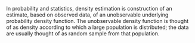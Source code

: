 In probability and statistics, density estimation is construction of an estimate, based on observed data, of an unobservable underlying probability density function. The unobservable density function is thought of as density according to which a large population is distributed; the data are usually thought of as random sample from that population.